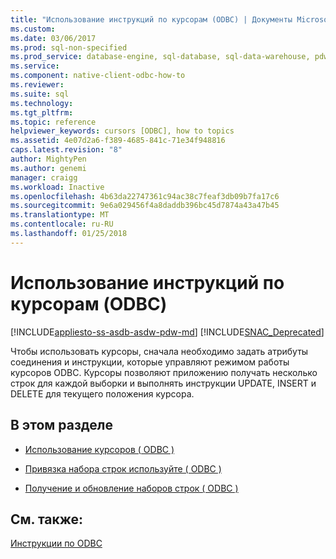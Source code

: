 ```yaml
---
title: "Использование инструкций по курсорам (ODBC) | Документы Microsoft"
ms.custom: 
ms.date: 03/06/2017
ms.prod: sql-non-specified
ms.prod_service: database-engine, sql-database, sql-data-warehouse, pdw
ms.service: 
ms.component: native-client-odbc-how-to
ms.reviewer: 
ms.suite: sql
ms.technology: 
ms.tgt_pltfrm: 
ms.topic: reference
helpviewer_keywords: cursors [ODBC], how to topics
ms.assetid: 4e07d2a6-f389-4685-841c-71e34f948816
caps.latest.revision: "8"
author: MightyPen
ms.author: genemi
manager: craigg
ms.workload: Inactive
ms.openlocfilehash: 4b63da22747361c94ac38c7feaf3db09b7fa17c6
ms.sourcegitcommit: 9e6a029456f4a8daddb396bc45d7874a43a47b45
ms.translationtype: MT
ms.contentlocale: ru-RU
ms.lasthandoff: 01/25/2018
---
```

# <a name="using-cursors-how-to-topics-odbc"></a>Использование инструкций по курсорам (ODBC)
[!INCLUDE[appliesto-ss-asdb-asdw-pdw-md](../../../includes/appliesto-ss-asdb-asdw-pdw-md.md)]
[!INCLUDE[SNAC_Deprecated](../../../includes/snac-deprecated.md)]

  Чтобы использовать курсоры, сначала необходимо задать атрибуты соединения и инструкции, которые управляют режимом работы курсоров ODBC. Курсоры позволяют приложению получать несколько строк для каждой выборки и выполнять инструкции UPDATE, INSERT и DELETE для текущего положения курсора.  
  
## <a name="in-this-section"></a>В этом разделе  
  
-   [Использование курсоров &#40; ODBC &#41;](../../../relational-databases/native-client-odbc-how-to/cursors/use-cursors-odbc.md)  
  
-   [Привязка набора строк используйте &#40; ODBC &#41;](../../../relational-databases/native-client-odbc-how-to/cursors/use-rowset-binding-odbc.md)  
  
-   [Получение и обновление наборов строк &#40; ODBC &#41;](../../../relational-databases/native-client-odbc-how-to/cursors/fetch-and-update-rowsets-odbc.md)  
  
## <a name="see-also"></a>См. также:  
 [Инструкции по ODBC](../../../relational-databases/native-client-odbc-how-to/odbc-how-to-topics.md)  
  
  
